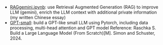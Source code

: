 - [RAGgemini.ipynb](https://github.com/Mengjie-Guo/LLM/blob/master/RAGgemini.ipynb):
  use Retrieval Augmented Generation (RAG) to improve LLM (gemini), enrich the LLM context with additional private information (my written Chinese essay)
- [GPT-small](https://github.com/Mengjie-Guo/LLM/tree/master/GPT-small):
  build a GPT-like small LLM using Pytorch, including data processing, multi-head attention and GPT model
  Reference: Raschka S. Build a Large Language Model (From Scratch)[M]. Simon and Schuster, 2024.

